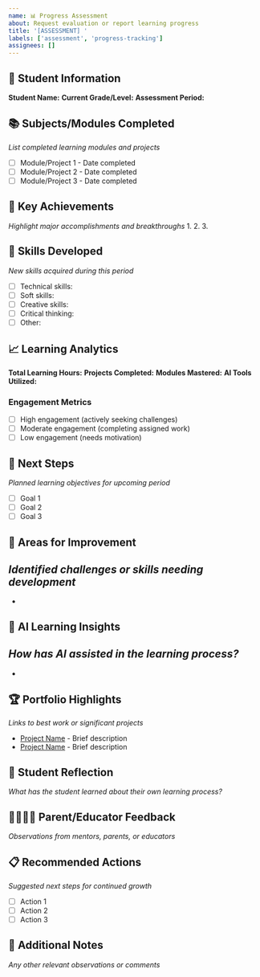 ```yaml
---
name: 📊 Progress Assessment
about: Request evaluation or report learning progress
title: '[ASSESSMENT] '
labels: ['assessment', 'progress-tracking']
assignees: []
---
```


## 👤 Student Information
**Student Name:** 
**Current Grade/Level:** 
**Assessment Period:** 

## 📚 Subjects/Modules Completed
*List completed learning modules and projects*
- [ ] Module/Project 1 - Date completed
- [ ] Module/Project 2 - Date completed
- [ ] Module/Project 3 - Date completed

## 🎯 Key Achievements
*Highlight major accomplishments and breakthroughs*
1. 
2. 
3. 

## 💪 Skills Developed
*New skills acquired during this period*
- [ ] Technical skills: 
- [ ] Soft skills: 
- [ ] Creative skills: 
- [ ] Critical thinking: 
- [ ] Other: 

## 📈 Learning Analytics
**Total Learning Hours:** 
**Projects Completed:** 
**Modules Mastered:** 
**AI Tools Utilized:** 

### Engagement Metrics
- [ ] High engagement (actively seeking challenges)
- [ ] Moderate engagement (completing assigned work)
- [ ] Low engagement (needs motivation)

## 🚀 Next Steps
*Planned learning objectives for upcoming period*
- [ ] Goal 1
- [ ] Goal 2
- [ ] Goal 3

## 🔧 Areas for Improvement
*Identified challenges or skills needing development*
- 
- 

## 🤖 AI Learning Insights
*How has AI assisted in the learning process?*
- 
- 

## 🏆 Portfolio Highlights
*Links to best work or significant projects*
- [Project Name](link) - Brief description
- [Project Name](link) - Brief description

## 💭 Student Reflection
*What has the student learned about their own learning process?*

## 👨‍👩‍👧‍👦 Parent/Educator Feedback
*Observations from mentors, parents, or educators*

## 📋 Recommended Actions
*Suggested next steps for continued growth*
- [ ] Action 1
- [ ] Action 2
- [ ] Action 3

## 📝 Additional Notes
*Any other relevant observations or comments*